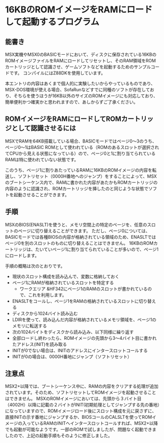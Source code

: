 # 16KBのROMイメージをRAMにロードして起動するプログラム

## 能書き
  
MSX実機やMSX0のBASICモードにおいて、ディスクに保存されている16KBのROMイメージファイルをRAMにロードしてリセットし、そのRAM領域をROMカートリッジとして認識させ、ゲームソフトなどを起動するためのサンプルコードです。
コンパイルにはZ88DKを使用しています。

本エントリの内容はあくまで個人的に実験したいからやっているものであり、MSX-DOS環境が使える場合、SofaRunなどすでに同種のソフトが存在しており、そちらを使うほうが16KB以外のサイズのROMイメージにも対応しており、簡単便利かつ確実かと思われますので、あしからずご了承ください。
  
## ROMイメージをRAMにロードしてROMカートリッジとして認識させるには
  
MSXでRAMを64KB搭載している場合、BASICモードではページ0〜3のうち、ページ0〜1はBASIC ROMとして使われている（ROMのあるスロットが選択されてCPUから見える状態になっている）ので、ページ0と1に割り当てられているRAMは特に使われていない状態です。
  
このうち、ページ1に割りあたっているRAMに16KBのROMイメージの内容を転送し、ソフトリセット（0000H番地へのジャンプ）をすることによって、MSXのブートシーケンス内で、RAMに書かれた内容があたかもROMカートリッジの内容のように認識され、ROMカートリッジを挿したのと同じような状態でソフトを起動させることができます。
  
## 手順
  
MSXのBIOS(ENASLT)を使うと、メモリ空間上の特定のページを、任意のスロットのページに切り替えることができます。
ただし、ページ0については、BASICモードでは各種BIOSの内容が格納されている領域のため、ENASLTではページ0を別のスロットのものに切り替えることはできません。
16KBのROMカートリッジは、たいていページ1に割り当てられていることが多いので、ページ1にロードします。
  
手順の概略は次のとおりです。
  
- 現状のスロット構成を読み込んで、変数に格納しておく
- ページ1にRAMが格納されているスロットを特定する
  - ワークエリア &HF342にページ1のRAMのスロットが書かれているので、これを利用します。
- ENASLTをコールし、ページ1をRAMの格納されているスロットに切り替える
- ディスクから1024バイト読み込む
- LDIRを使って、読み込んだ内容が格納されているメモリ領域を、ページ1のメモリに転送する
- 次の1024バイトをディスクから読み込み、以下同様に繰り返す
- 全部ロードし終わったら、ROMイメージの先頭から3〜4バイト目に書かれたアドレス(INIT)を読み取る
- INITが0でない場合は、INITのアドレスにインタースロットコールする
- INITが0の場合は、0000H番地にジャンプ（ソフトリセット）


## 注意点

MSX2+以降では、ブートシーケンス中に、RAMの内容をクリアする処理が追加されています。そのため、ソフトリセットしてROMイメージを起動させることはできません。
MSXのROMイメージにおいては、先頭から３バイト目（4002H）以降に記載の２バイトがINIT(初期処理としてジャンプする先の番地）になっていますので、ROMイメージロード後にスロット構成を元に戻さずに、直接INITの示す番地にジャンプするか、BIOSコールのCALSLTを使ってROMイメージの入っているRAMのINITへインタースロットコールすれば、MSX2+以降でも起動が可能なようです。一部のROMで試しましたが、問題なく起動できましたので、上記の起動手順もそのように修正しました。 